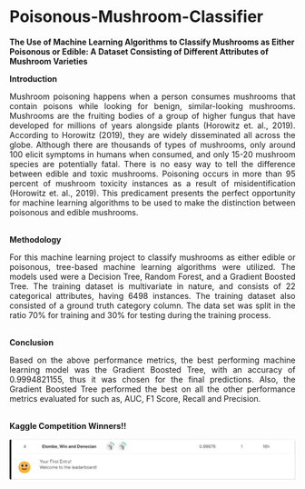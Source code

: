 # Poisonous-Mushroom-Classifier
 **The Use of Machine Learning Algorithms to Classify Mushrooms as Either Poisonous or Edible: A Dataset Consisting of Different Attributes of Mushroom Varieties**

**Introduction**
<div align="justify">Mushroom poisoning happens when a person consumes mushrooms that contain poisons while looking for benign, similar-looking mushrooms. Mushrooms are the fruiting bodies of a group of higher fungus that have developed for millions of years alongside plants (Horowitz et. al., 2019). According to Horowitz (2019), they are widely disseminated all across the globe. Although there are thousands of types of mushrooms, only around 100 elicit symptoms in humans when consumed, and only 15-20 mushroom species are potentially fatal. There is no easy way to tell the difference between edible and toxic mushrooms. Poisoning occurs in more than 95 percent of mushroom toxicity instances as a result of misidentification (Horowitz et. al., 2019). This predicament presents the perfect opportunity for machine learning algorithms to be used to make the distinction between poisonous and edible mushrooms.</div>
&nbsp;

**Methodology** 
<div align="justify">For this machine learning project to classify mushrooms as either edible or poisonous, tree-based machine learning algorithms were utilized. The models used were a Decision Tree, Random Forest, and a Gradient Boosted Tree. The training dataset is multivariate in nature, and consists of 22 categorical attributes, having 6498 instances. The training dataset also consisted of a ground truth category column. The data set was split in the ratio 70% for training and 30% for testing during the training process.</div>
&nbsp;

**Conclusion**
<div align="justify">Based on the above performance metrics, the best performing machine learning model was the Gradient Boosted Tree, with an accuracy of 0.9994821155, thus it was chosen for the final predictions. Also, the Gradient Boosted Tree performed the best on all the other performance metrics evaluated for such as, AUC, F1 Score, Recall and Precision.</div>
&nbsp;

**Kaggle Competition Winners!!**
&nbsp;

![Kaggle screenshot](https://github.com/Elombe-I-Calvert/Poisonous-Mushroom-Classifier/blob/main/Kaggle%20Screen%20Shot%20.jpg)
